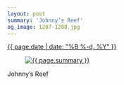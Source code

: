 ```yaml
---
layout: post
summary: 'Johnny’s Reef'
og_image: 1207-1280.jpg
---
```


<p>
 <time>
  <a href="/1207">
   {{ page.date | date: "%B %-d, %Y" }}
  </a>
 </time>
 <a href="/1207">
  <figure data-taken="9/21/2020">
   <img alt="{{ page.summary }}" sizes="(min-width: 700px) 50vw, calc(100vw - 2rem)" src="{{ site.assets_url }}/1207-640.jpg" srcset="{{ site.assets_url }}/1207-320.jpg 320w, {{ site.assets_url }}/1207-640.jpg 640w, {{ site.assets_url }}/1207-960.jpg 960w, {{ site.assets_url }}/1207-1280.jpg 1280w"/>
  </figure>
 </a>
 <span>
  Johnny’s Reef
 </span>
</p>
